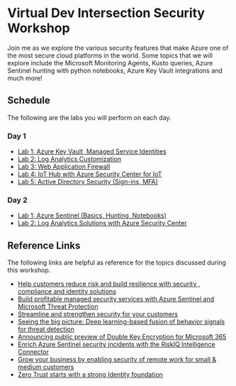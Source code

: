 # Virtual Dev Intersection Security Workshop

Join me as we explore the various security features that make Azure one of the most secure cloud platforms in the world. Some topics that we will explore include the Microsoft Monitoring Agents, Kusto queries, Azure Sentinel hunting with python notebooks, Azure Key Vault integrations and much more!

## Schedule

The following are the labs you will perform on each day.

### Day 1

- [Lab 1: Azure Key Vault, Managed Service Identities](./01_Lab01.md)
- [Lab 2: Log Analytics Customization](./01_Lab02.md)
- [Lab 3: Web Application Firewall](./01_Lab03.md)
- [Lab 4: IoT Hub with Azure Security Center for IoT](./01_Lab04.md)
- [Lab 5: Active Directory Security (Sign-ins, MFA)](./01_Lab05.md)

### Day 2

- [Lab 1: Azure Sentinel (Basics, Hunting, Notebooks)](./02_Lab01.md)
- [Lab 2: Log Analytics Solutions with Azure Security Center](./02_Lab02.md)

## Reference Links

The following links are helpful as reference for the topics discussed during this workshop.

- [Help customers reduce risk and build resilience with security , compliance and identity solutions](https://mediusprodstatic.studios.ms/presentations/insp20/IDB162/IDB162.pdf?sv=2018-03-28&sr=b&sig=Hr53ybdSqjpG9gTa9E1DJj0MMOwuxqlCO5cwq6APTWk%3D&se=2020-07-27T17%3A41%3A26Z&sp=r)
- [Build profitable managed security services with Azure Sentinel and Microsoft Threat Protection](https://mediusprodstatic.studios.ms/presentations/insp20/IOD193/IOD193.pdf?sv=2018-03-28&sr=b&sig=7FpGx3%2F5tytt79cidxK%2FOG5J6BWydJK133Wmfa1NsT8%3D&se=2020-07-27T17%3A06%3A52Z&sp=r)
- [Streamline and strengthen security for your customers](https://mediusprodstatic.studios.ms/presentations/insp20/IDB160/IDB160.pdf?sv=2018-03-28&sr=b&sig=XbNgS0UWpZeuMfwx3B6L9Q1LvdO%2F42Ykzy9GqW7GMgU%3D&se=2020-07-27T18%3A09%3A57Z&sp=r)
- [Seeing the big picture: Deep learning-based fusion of behavior signals for threat detection](https://www.microsoft.com/security/blog/2020/07/23/seeing-the-big-picture-deep-learning-based-fusion-of-behavior-signals-for-threat-detection/)
- [Announcing public preview of Double Key Encryption for Microsoft 365](https://techcommunity.microsoft.com/t5/microsoft-security-and/announcing-public-preview-of-double-key-encryption-for-microsoft/ba-p/1534451)
- [Enrich Azure Sentinel security incidents with the RiskIQ Intelligence Connector](https://techcommunity.microsoft.com/t5/azure-sentinel/enrich-azure-sentinel-security-incidents-with-the-riskiq/ba-p/1534412)
- [Grow your business by enabling security of remote work for small & medium customers](https://mediusprodstatic.studios.ms/presentations/insp20/IDB169/IDB169.pdf?sv=2018-03-28&sr=b&sig=y8JNAVbFMokEYuWPZSDlCuVA63PFx%2Bi82jAToDKbtZY%3D&se=2020-07-27T23%3A55%3A47Z&sp=r)
- [Zero Trust starts with a strong Identity foundation](https://mediusprodstatic.studios.ms/presentations/insp20/IDB161/IDB161.pdf?sv=2018-03-28&sr=b&sig=0fGQvO0uPB7xbXjWWp1T1cOaaSQbi8%2FWJXgLpZeOMbo%3D&se=2020-07-28T16%3A57%3A45Z&sp=r)
